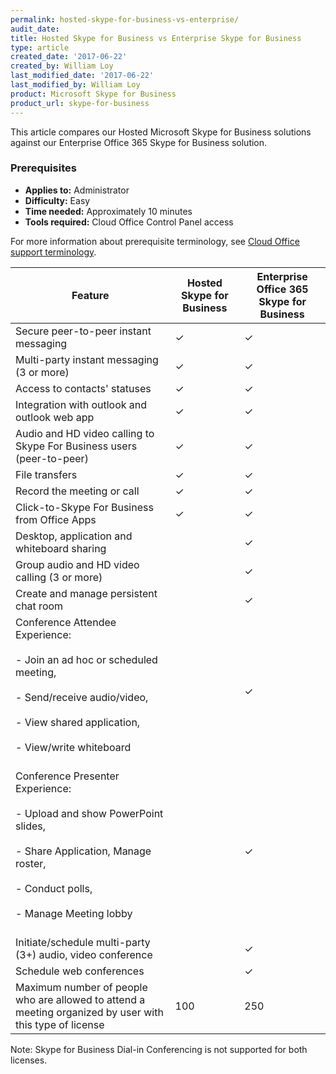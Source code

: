 ```yaml
---
permalink: hosted-skype-for-business-vs-enterprise/
audit_date:
title: Hosted Skype for Business vs Enterprise Skype for Business
type: article
created_date: '2017-06-22'
created_by: William Loy
last_modified_date: '2017-06-22'
last_modified_by: William Loy
product: Microsoft Skype for Business
product_url: skype-for-business
---
```


This article compares our Hosted Microsoft Skype for Business solutions against our
Enterprise Office 365 Skype for Business solution.

### Prerequisites

- **Applies to:** Administrator
- **Difficulty:** Easy
- **Time needed:** Approximately 10 minutes
- **Tools required:** Cloud Office Control Panel access

For more information about prerequisite terminology, see [Cloud Office support terminology](/how-to/cloud-office-support-terminology/).



|Feature |Hosted Skype for Business| Enterprise Office 365 Skype for Business|
|---|---|---|
|Secure peer-to-peer instant messaging |&#10003;|&#10003;
|Multi-party instant messaging (3 or more)|&#10003;|&#10003;
|Access to contacts' statuses|&#10003;|&#10003;
|Integration with outlook and outlook web app|&#10003;|&#10003;
|Audio and HD video calling to Skype For Business users (peer-to-peer)|&#10003;|&#10003;
|File transfers|&#10003;|&#10003;
|Record the meeting or call|&#10003;|&#10003;
|Click-to-Skype For Business from Office Apps|&#10003;|&#10003;
|Desktop, application and whiteboard sharing| |&#10003;
|Group audio and HD video calling (3 or more)| |&#10003;
|Create and manage persistent chat room | |&#10003;
|Conference Attendee Experience:<br/><br/>                                       - Join an ad hoc or scheduled meeting,<br/><br/>                                 - Send/receive audio/video,<br/><br/>                                            - View shared application,<br/><br/>                                             - View/write whiteboard<br/><br/>| | &#10003;
|Conference Presenter Experience:<br/><br/>                                      - Upload and show PowerPoint slides,<br/><br/>                                   - Share Application, Manage roster,<br/><br/>                                    - Conduct polls,<br/><br/>                                                       - Manage Meeting lobby<br/><br/>| |&#10003;
|Initiate/schedule multi-party (3+) audio, video conference| | &#10003;
|Schedule web conferences| | &#10003;
|Maximum number of people who are allowed to attend a meeting organized by user with this type of license| 100 | 250 |
Note: Skype for Business Dial-in Conferencing is not supported for both licenses.
